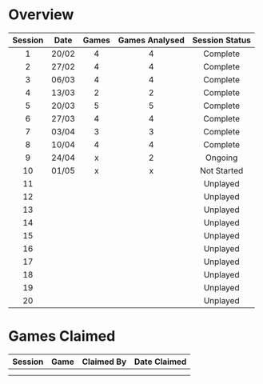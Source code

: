# Overview

| Session | Date  | Games | Games Analysed | Session Status |
|:-------:|:-----:|:-----:|:--------------:|:--------------:|
|    1    | 20/02 |   4   |       4        |    Complete    |
|    2    | 27/02 |   4   |       4        |    Complete    |
|    3    | 06/03 |   4   |       4        |    Complete    |
|    4    | 13/03 |   2   |       2        |    Complete    |
|    5    | 20/03 |   5   |       5        |    Complete    |
|    6    | 27/03 |   4   |       4        |    Complete    |
|    7    | 03/04 |   3   |       3        |    Complete    |
|    8    | 10/04 |   4   |       4        |    Complete    |
|    9    | 24/04 |   x   |       2        |    Ongoing     |
|    10   | 01/05 |   x   |       x        |  Not Started   |
|    11   ||       |       |    Unplayed    |
|    12   ||       |       |    Unplayed    |
|    13   ||       |       |    Unplayed    |
|    14   ||       |       |    Unplayed    |
|    15   ||       |       |    Unplayed    |
|    16   ||       |       |    Unplayed    |
|    17   ||       |       |    Unplayed    |
|    18   ||       |       |    Unplayed    |
|    19   ||       |       |    Unplayed    |
|    20   ||       |       |    Unplayed    |

# Games Claimed

| Session | Game | Claimed By | Date Claimed |
|:-------:|:----:|:----------:|:------------:|
|         |      |            |              |
|         |      |            |              |